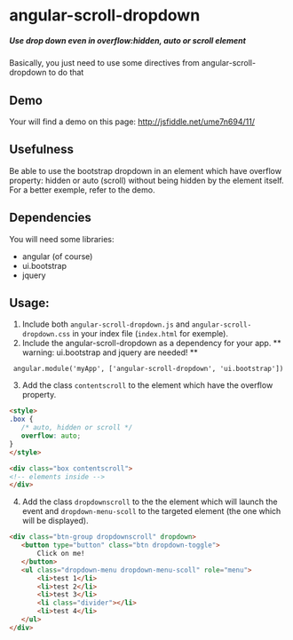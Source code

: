 angular-scroll-dropdown
===================

##### Use drop down even in overflow:hidden, auto or scroll element
Basically, you just need to use some directives from angular-scroll-dropdown to do that

## Demo

Your will find a demo on this page:
http://jsfiddle.net/ume7n694/11/

## Usefulness

Be able to use the bootstrap dropdown in an element which have overflow property: hidden or auto (scroll) without being hidden by the element itself. For a better exemple, refer to the demo.

## Dependencies

You will need some libraries:
- angular (of course)
- ui.bootstrap
- jquery

## Usage:

1. Include both `angular-scroll-dropdown.js` and `angular-scroll-dropdown.css` in your index file (`index.html` for exemple).
2. Include the angular-scroll-dropdown as a dependency for your app.
 ** warning: ui.bootstrap and jquery are needed! **
 ```angular
  angular.module('myApp', ['angular-scroll-dropdown', 'ui.bootstrap'])
 ```
3. Add the class `contentscroll` to the element which have the overflow property.
 ```html
<style>
.box {
    /* auto, hidden or scroll */
    overflow: auto;
}
</style>

<div class="box contentscroll">
<!-- elements inside -->
</div>
 ```
4. Add the class `dropdownscroll` to the the element which will launch the event and `dropdown-menu-scoll` to the   targeted element (the one which will be displayed).

 ```html
<div class="btn-group dropdownscroll" dropdown>
    <button type="button" class="btn dropdown-toggle">
        Click on me!
    </button>
    <ul class="dropdown-menu dropdown-menu-scoll" role="menu">
        <li>test 1</li>
        <li>test 2</li>
        <li>test 3</li>
        <li class="divider"></li>
        <li>test 4</li>
    </ul>
</div>
 ```
